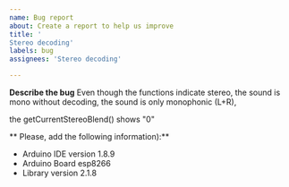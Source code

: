 ```yaml
---
name: Bug report
about: Create a report to help us improve
title: '
Stereo decoding'
labels: bug
assignees: 'Stereo decoding'

---
```


**Describe the bug**
Even though the functions indicate stereo, the sound is mono without decoding, the sound is only monophonic (L+R),

the getCurrentStereoBlend() shows "0"


** Please, add the following information):**
 - Arduino IDE version 1.8.9
 - Arduino Board  esp8266
 - Library version 2.1.8


